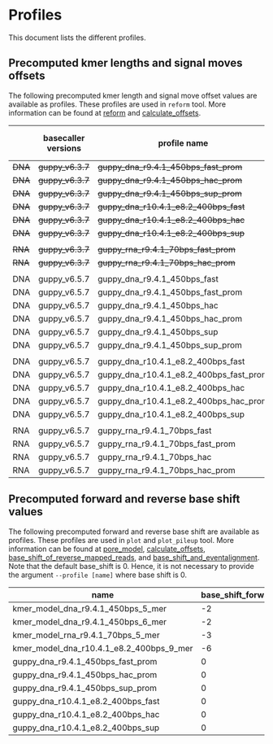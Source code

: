 # Profiles

This document lists the different profiles.

## Precomputed kmer lengths and signal moves offsets
The following precomputed kmer length and signal move offset values are available as profiles.
These profiles are used in `reform` tool. More information can be found at [reform](reform.md) and [calculate_offsets](calculate_offsets.md).

|         | basecaller versions | profile name                            | kmer length | sig move offset |
|---------|---------------------|-----------------------------------------|-------------|-----------------|
| ~~DNA~~ | ~~guppy_v6.3.7~~    | ~~guppy_dna_r9.4.1_450bps_fast_prom~~   | ~~3~~       | ~~2~~           |
| ~~DNA~~ | ~~guppy_v6.3.7~~    | ~~guppy_dna_r9.4.1_450bps_hac_prom~~    | ~~3~~       | ~~2~~           |
| ~~DNA~~ | ~~guppy_v6.3.7~~    | ~~guppy_dna_r9.4.1_450bps_sup_prom~~    | ~~4~~       | ~~3~~           |
| ~~DNA~~ | ~~guppy_v6.3.7~~    | ~~guppy_dna_r10.4.1_e8.2_400bps_fast~~  | ~~1~~       | ~~0~~           |
| ~~DNA~~ | ~~guppy_v6.3.7~~    | ~~guppy_dna_r10.4.1_e8.2_400bps_hac~~   | ~~1~~       | ~~0~~           |
| ~~DNA~~ | ~~guppy_v6.3.7~~    | ~~guppy_dna_r10.4.1_e8.2_400bps_sup~~   | ~~1~~       | ~~0~~           |
|         |                     |                                         |             |                 |
| ~~RNA~~ | ~~guppy_v6.3.7~~    | ~~guppy_rna_r9.4.1_70bps_fast_prom~~    | ~~1~~       | ~~0~~           |
| ~~RNA~~ | ~~guppy_v6.3.7~~    | ~~guppy_rna_r9.4.1_70bps_hac_prom~~     | ~~1~~       | ~~0~~           |
|         |                     |                                         |             |                 |
| DNA     | guppy_v6.5.7        | guppy_dna_r9.4.1_450bps_fast            | 3           | 2               |
| DNA     | guppy_v6.5.7        | guppy_dna_r9.4.1_450bps_fast_prom       | 3           | 2               |
| DNA     | guppy_v6.5.7        | guppy_dna_r9.4.1_450bps_hac             | 3           | 2               |
| DNA     | guppy_v6.5.7        | guppy_dna_r9.4.1_450bps_hac_prom        | 3           | 2               |
| DNA     | guppy_v6.5.7        | guppy_dna_r9.4.1_450bps_sup             | 4           | 3               |
| DNA     | guppy_v6.5.7        | guppy_dna_r9.4.1_450bps_sup_prom        | 4           | 3               |
|         |                     |                                         |             |                 |
| DNA     | guppy_v6.5.7        | guppy_dna_r10.4.1_e8.2_400bps_fast      | 2           | 1               |
| DNA     | guppy_v6.5.7        | guppy_dna_r10.4.1_e8.2_400bps_fast_prom | 2           | 1               |
| DNA     | guppy_v6.5.7        | guppy_dna_r10.4.1_e8.2_400bps_hac       | 2           | 1               |
| DNA     | guppy_v6.5.7        | guppy_dna_r10.4.1_e8.2_400bps_hac_prom  | 2           | 1               |
| DNA     | guppy_v6.5.7        | guppy_dna_r10.4.1_e8.2_400bps_sup       | 2           | 1               |
|         |                     |                                         |             |                 |
| RNA     | guppy_v6.5.7        | guppy_rna_r9.4.1_70bps_fast             | 1           | 0               |
| RNA     | guppy_v6.5.7        | guppy_rna_r9.4.1_70bps_fast_prom        | 1           | 0               |
| RNA     | guppy_v6.5.7        | guppy_rna_r9.4.1_70bps_hac              | 1           | 0               |
| RNA     | guppy_v6.5.7        | guppy_rna_r9.4.1_70bps_hac_prom         | 1           | 0               |

## Precomputed forward and reverse base shift values
The following precomputed forward and reverse base shift are available as profiles.
These profiles are used in `plot` and `plot_pileup` tool. More information can be found at [pore_model](pore_model.md), [calculate_offsets](calculate_offsets.md), [base_shift_of_reverse_mapped_reads](base_shift_of_reverse_mapped_reads.md), and [base_shift_and_eventalignment](base_shift_and_eventalignment.md).
Note that the default base_shift is 0. Hence, it is not necessary to provide the argument `--profile [name]` where base shift is 0. 

| name                                     | base_shift_forward | base_shift_reverse |
|------------------------------------------|--------------------|--------------------|
| kmer_model_dna_r9.4.1_450bps_5_mer       |         -2         |         -2         |
| kmer_model_dna_r9.4.1_450bps_6_mer       |         -2         |         -3         |
| kmer_model_rna_r9.4.1_70bps_5_mer        |         -3         |         -1         |
| kmer_model_dna_r10.4.1_e8.2_400bps_9_mer |         -6         |         -2         |
| guppy_dna_r9.4.1_450bps_fast_prom        |          0         |          0         |
| guppy_dna_r9.4.1_450bps_hac_prom         |          0         |          0         |
| guppy_dna_r9.4.1_450bps_sup_prom         |          0         |          0         |
| guppy_dna_r10.4.1_e8.2_400bps_fast       |          0         |          0         |
| guppy_dna_r10.4.1_e8.2_400bps_hac        |          0         |          0         |
| guppy_dna_r10.4.1_e8.2_400bps_sup        |          0         |          0         |